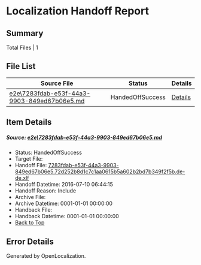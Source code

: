 # <a name='report-top'></a> Localization Handoff Report

## Summary
 Total Files | 1

## File List
 Source File | Status | Details 
 ----------- | ------ | ------- 
 [e2e\7283fdab-e53f-44a3-9903-849ed67b06e5.md](https://github.com/OpenLocalizationTestOrg/oltest/blob/3efc1d068822cfb73fe9fd071694ca4703c4f9b6/e2e/7283fdab-e53f-44a3-9903-849ed67b06e5.md) | HandedOffSuccess | [Details](#7743d6a61d5f161f72838b1b68f73e0b2627dc783)

## Item Details
##### <a name='7743d6a61d5f161f72838b1b68f73e0b2627dc783'></a> Source: [e2e\7283fdab-e53f-44a3-9903-849ed67b06e5.md](https://github.com/OpenLocalizationTestOrg/oltest/blob/3efc1d068822cfb73fe9fd071694ca4703c4f9b6/e2e/7283fdab-e53f-44a3-9903-849ed67b06e5.md)
* Status: HandedOffSuccess
* Target File: 
* Handoff File: [7283fdab-e53f-44a3-9903-849ed67b06e5.72d252b8d1c7c1aa0615b5a602b2bd7b349f2f5b.de-de.xlf](https://github.com/OpenLocalizationTestOrg/olhandoff-e2e/blob/df6732b8ffac54e802747aaea9533fe796a263a7/ol-handoff/OpenLocalizationTestOrg/oltest-dede-fly/ci/ht/7283fdab-e53f-44a3-9903-849ed67b06e5.72d252b8d1c7c1aa0615b5a602b2bd7b349f2f5b.de-de.xlf)
* Handoff Datetime: 2016-07-10 06:44:15
* Handoff Reason: Include
* Archive File: 
* Archive Datetime: 0001-01-01 00:00:00
* Handback File: 
* Handback Datetime: 0001-01-01 00:00:00
* [Back to Top](#report-top)


## Error Details

Generated by OpenLocalization.
